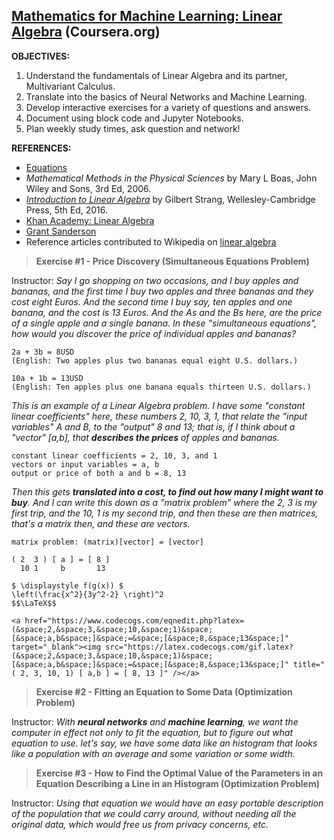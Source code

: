 <!-- ## https://www.markdownguide.org/ -->
<!-- ## https://www.markdownguide.org/extended-syntax/ -->
<!-- ## https://github.github.com/gfm/ -->

## [Mathematics for Machine Learning: Linear Algebra](https://www.coursera.org/learn/linear-algebra-machine-learning) (Coursera.org)

**OBJECTIVES:**
1. Understand the fundamentals of Linear Algebra and its partner, Multivariant Calculus.
2. Translate into the basics of Neural Networks and Machine Learning.
3. Develop interactive exercises for a variety of questions and answers.
4. Document using block code and Jupyter Notebooks.
5. Plan weekly study times, ask question and network!

**REFERENCES:**
- [Equations](https://www.coursera.org/learn/linear-algebra-machine-learning/resources/WPKgo)
- *Mathematical Methods in the Physical Sciences* by Mary L Boas, John Wiley and Sons, 3rd Ed, 2006. 
- *[Introduction to Linear Algebra](http://math.mit.edu/~gs/linearalgebra/)* by Gilbert Strang, Wellesley-Cambridge Press, 5th Ed, 2016.
- [Khan Academy: Linear Algebra](https://www.khanacademy.org/math/linear-algebra)
- [Grant Sanderson](http://www.3blue1brown.com)
- Reference articles contributed to Wikipedia on [linear algebra](https://en.wikipedia.org/wiki/Linear_algebra)

>**Exercise #1 - Price Discovery (Simultaneous Equations Problem)**

Instructor: *Say I go shopping on two occasions, and I buy apples and bananas, and the first time I buy two apples and three bananas and they cost eight Euros. And the second time I buy say, ten apples and one banana, and the cost is 13 Euros. And the As and the Bs here, are the price of a single apple and a single banana. In these "simultaneous equations", how would you discover the price of individual apples and bananas?*

```
2a + 3b = 8USD
(English: Two apples plus two bananas equal eight U.S. dollars.)

10a + 1b = 13USD
(English: Ten apples plus one banana equals thirteen U.S. dollars.)
```

*This is an example of a Linear Algebra problem. I have some "constant linear coefficients" here, these numbers 2, 10, 3, 1, that relate the "input variables" A and B, to the "output" 8 and 13; that is, if I think about a "vector" [a,b], that **describes the prices** of apples and bananas.*

```
constant linear coefficients = 2, 10, 3, and 1
vectors or input variables = a, b
output or price of both a and b = 8, 13
```

*Then this gets **translated into a cost, to find out how many I might want to buy**. And I can write this down as a "matrix problem" where the 2, 3 is my first trip, and the 10, 1 is my second trip, and then these are then matrices, that's a matrix then, and these are vectors.* 

```
matrix problem: (matrix)[vector] = [vector]

( 2  3 ) [ a ] = [ 8 ]
  10 1     b       13 
  
$ \displaystyle f(g(x)) $
\left(\frac{x^2}{3y^2-2} \right)^2
$$\LaTeX$$ 

<a href="https://www.codecogs.com/eqnedit.php?latex=(&space;2,&space;3,&space;10,&space;1)&space;[&space;a,b&space;]&space;=&space;[&space;8,&space;13&space;]" target="_blank"><img src="https://latex.codecogs.com/gif.latex?(&space;2,&space;3,&space;10,&space;1)&space;[&space;a,b&space;]&space;=&space;[&space;8,&space;13&space;]" title="( 2, 3, 10, 1) [ a,b ] = [ 8, 13 ]" /></a>

```

>**Exercise #2 - Fitting an Equation to Some Data (Optimization Problem)**

Instructor: *With **neural networks** and **machine learning**, we want the computer in effect not only to fit the equation, but to figure out what equation to use. let's say, we have some data like an histogram that looks like a population with an average and some variation or some width.*

>**Exercise #3 - How to Find the Optimal Value of the Parameters in an Equation Describing a Line in an Histogram (Optimization Problem)**

Instructor: *Using that equation we would have an easy portable description of the population that we could carry around, without needing all the original data, which would free us from privacy concerns, etc.*
